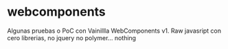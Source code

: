 # webcomponents

Algunas pruebas o PoC con Vainillla WebComponents v1. Raw javasript con cero librerias, no jquery no polymer... nothing

